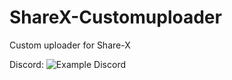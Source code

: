 # ShareX-Customuploader
Custom uploader for Share-X

Discord:
![Example Discord]("https://i.jimdegroot.me/t521iszj")
